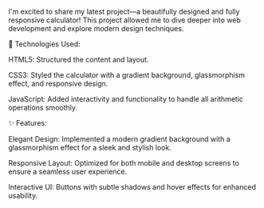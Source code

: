 I'm excited to share my latest project—a beautifully designed and fully responsive calculator! This project allowed me to dive deeper into web development and explore modern design techniques.

🔹 Technologies Used:

HTML5: Structured the content and layout.

CSS3: Styled the calculator with a gradient background, glassmorphism effect, and responsive design.

JavaScript: Added interactivity and functionality to handle all arithmetic operations smoothly.

✨ Features:

Elegant Design: Implemented a modern gradient background with a glassmorphism effect for a sleek and stylish look.

Responsive Layout: Optimized for both mobile and desktop screens to ensure a seamless user experience.

Interactive UI: Buttons with subtle shadows and hover effects for enhanced usability.
